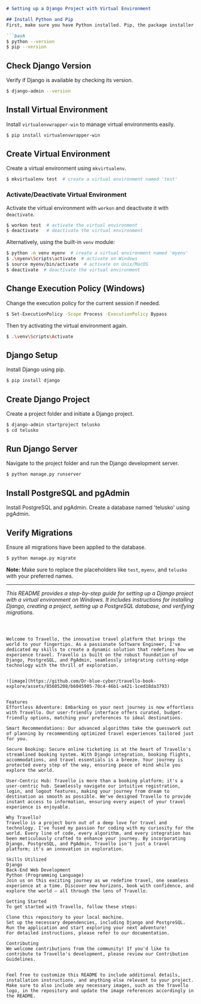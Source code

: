 
```markdown
# Setting up a Django Project with Virtual Environment

## Install Python and Pip
First, make sure you have Python installed. Pip, the package installer for Python, usually comes with the Python installation.

```bash
$ python --version
$ pip --version
```

## Check Django Version
Verify if Django is available by checking its version.

```bash
$ django-admin --version
```

## Install Virtual Environment
Install `virtualenvwrapper-win` to manage virtual environments easily.

```bash
$ pip install virtualenvwrapper-win
```

## Create Virtual Environment
Create a virtual environment using `mkvirtualenv`.

```bash
$ mkvirtualenv test  # create a virtual environment named 'test'
```

### Activate/Deactivate Virtual Environment
Activate the virtual environment with `workon` and deactivate it with `deactivate`.

```bash
$ workon test  # activate the virtual environment
$ deactivate   # deactivate the virtual environment
```

Alternatively, using the built-in `venv` module:

```bash
$ python -m venv myenv  # create a virtual environment named 'myenv'
$ .\myenv\Scripts\activate  # activate on Windows
$ source myenv/bin/activate  # activate on Unix/MacOS
$ deactivate  # deactivate the virtual environment
```

## Change Execution Policy (Windows)
Change the execution policy for the current session if needed.

```bash
$ Set-ExecutionPolicy -Scope Process -ExecutionPolicy Bypass
```

Then try activating the virtual environment again.

```bash
$ .\venv\Scripts\Activate
```

## Django Setup
Install Django using pip.

```bash
$ pip install django
```

## Create Django Project
Create a project folder and initiate a Django project.

```bash
$ django-admin startproject telusko
$ cd telusko
```

## Run Django Server
Navigate to the project folder and run the Django development server.

```bash
$ python manage.py runserver
```

## Install PostgreSQL and pgAdmin
Install PostgreSQL and pgAdmin. Create a database named 'telusko' using pgAdmin.

## Verify Migrations
Ensure all migrations have been applied to the database.

```bash
$ python manage.py migrate
```

**Note:** Make sure to replace the placeholders like `test`, `myenv`, and `telusko` with your preferred names.

---

*This README provides a step-by-step guide for setting up a Django project with a virtual environment on Windows. It includes instructions for installing Django, creating a project, setting up a PostgreSQL database, and verifying migrations.*
```



Welcome to Travello, the innovative travel platform that brings the world to your fingertips. As a passionate Software Engineer, I've dedicated my skills to create a dynamic solution that redefines how we experience travel. Travello is built on the robust foundation of Django, PostgreSQL, and PgAdmin, seamlessly integrating cutting-edge technology with the thrill of exploration.


![image](https://github.com/Dr-blue-cyber/travello-book-explore/assets/85605208/b6045905-70c4-46b1-a421-1ced18da3793)


Features
Effortless Adventure: Embarking on your next journey is now effortless with Travello. Our user-friendly interface offers curated, budget-friendly options, matching your preferences to ideal destinations.

Smart Recommendations: Our advanced algorithms take the guesswork out of planning by recommending optimized travel experiences tailored just for you.

Secure Booking: Secure online ticketing is at the heart of Travello's streamlined booking system. With Django integration, booking flights, accommodations, and travel essentials is a breeze. Your journey is protected every step of the way, ensuring peace of mind while you explore the world.

User-Centric Hub: Travello is more than a booking platform; it's a user-centric hub. Seamlessly navigate our intuitive registration, login, and logout features, making your journey from dream to destination as smooth as possible. We've designed Travello to provide instant access to information, ensuring every aspect of your travel experience is enjoyable.

Why Travello?
Travello is a project born out of a deep love for travel and technology. I've fused my passion for coding with my curiosity for the world. Every line of code, every algorithm, and every integration has been meticulously crafted to enhance your journey. By incorporating Django, PostgreSQL, and PgAdmin, Travello isn't just a travel platform; it's an innovation in exploration.

Skills Utilized
Django
Back-End Web Development
Python (Programming Language)
Join us on this exciting journey as we redefine travel, one seamless experience at a time. Discover new horizons, book with confidence, and explore the world – all through the lens of Travello.

Getting Started
To get started with Travello, follow these steps:

Clone this repository to your local machine.
Set up the necessary dependencies, including Django and PostgreSQL.
Run the application and start exploring your next adventure!
For detailed instructions, please refer to our documentation.

Contributing
We welcome contributions from the community! If you'd like to contribute to Travello's development, please review our Contribution Guidelines.


Feel free to customize this README to include additional details, installation instructions, and anything else relevant to your project. Make sure to also include any necessary images, such as the Travello logo, in the repository and update the image references accordingly in the README.
